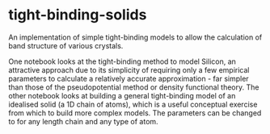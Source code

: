 # tight-binding-solids

An implementation of simple tight-binding models to allow the calculation of band structure of various crystals. 

One notebook looks at the tight-binding method to model Silicon, an attractive approach due to its simplicity of requiring only a few empirical parameters to calculate a relatively accurate approximation - far simpler than those of the pseudopotential method or density functional theory. The other notebook looks at building a general tight-binding model of an idealised solid (a 1D chain of atoms), which is a useful conceptual exercise from which to build more complex models. The parameters can be changed to for any length chain and any type of atom.
